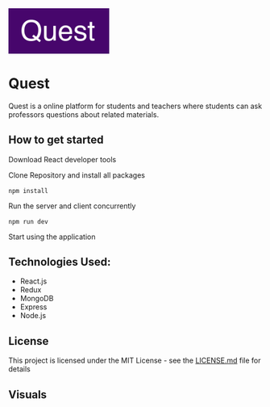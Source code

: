 <img src="https://github.com/Jackster001/Quest_App/blob/assets/Quest_Logo.jpg" width="200"/>

# Quest

Quest is a online platform for students and teachers where students can ask professors questions about related materials. 

## How to get started

Download React developer tools

Clone Repository and install all packages
```
npm install
```
Run the server and client concurrently
```
npm run dev
```
Start using the application

## Technologies Used:

* React.js
* Redux
* MongoDB
* Express
* Node.js

## License

This project is licensed under the MIT License - see the [LICENSE.md](LICENSE.md) file for details

## Visuals
